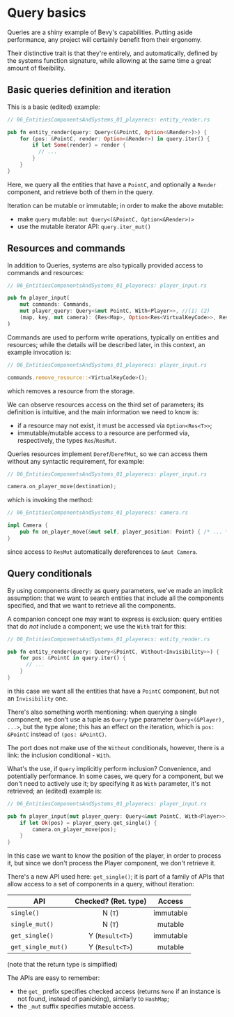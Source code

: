 # Query basics

Queries are a shiny example of Bevy's capabilities. Putting aside performance, any project will certainly benefit from their ergonomy.

Their distinctive trait is that they're entirely, and automatically, defined by the systems function signature, while allowing at the same time a great amount of flxeibility.

## Basic queries definition and iteration

This is a basic (edited) example:

```rs
// 06_EntitiesComponentsAndSystems_01_playerecs: entity_render.rs

pub fn entity_render(query: Query<(&PointC, Option<&Render>)>) {
    for (pos: &PointC, render: Option<&Render>) in query.iter() {
        if let Some(render) = render {
          // ...
        }
    }
}
```

Here, we query all the entities that have a `PointC`, and optionally a `Render` component, and retrieve both of them in the query.

Iteration can be mutable or immutable; in order to make the above mutable:

- make `query` mutable: `mut Query<(&PointC, Option<&Render>)>`
- use the mutable iterator API: `query.iter_mut()`

## Resources and commands

In addition to Queries, systems are also typically provided access to commands and resources:

```rs
// 06_EntitiesComponentsAndSystems_01_playerecs: player_input.rs

pub fn player_input(
    mut commands: Commands,
    mut player_query: Query<&mut PointC, With<Player>>, //(1) (2)
    (map, key, mut camera): (Res<Map>, Option<Res<VirtualKeyCode>>, ResMut<Camera>),
)
```

Commands are used to perform write operations, typically on entities and resources; while the details will be described later, in this context, an example invocation is:

```rs
// 06_EntitiesComponentsAndSystems_01_playerecs: player_input.rs

commands.remove_resource::<VirtualKeyCode>();
```

which removes a resource from the storage.

We can observe resources access on the third set of parameters; its definition is intuitive, and the main information we need to know is:

- if a resource may not exist, it must be accessed via `Option<Res<T>>`;
- immutable/mutable access to a resource are performed via, respectively, the types `Res`/`ResMut`.

Queries resources implement `Deref`/`DerefMut`, so we can access them without any syntactic requirement, for example:

```rs
// 06_EntitiesComponentsAndSystems_01_playerecs: player_input.rs

camera.on_player_move(destination);
```

which is invoking the method:

```rs
// 06_EntitiesComponentsAndSystems_01_playerecs: camera.rs

impl Camera {
    pub fn on_player_move(&mut self, player_position: Point) { /* ... */ }
}
```

since access to `ResMut` automatically dereferences to `&mut Camera`.

## Query conditionals

By using components directly as query parameters, we've made an implicit assumption: that we want to search entities that include all the components specified, and that we want to retrieve all the components.

A companion concept one may want to express is exclusion: query entities that do _not_ include a component; we use the `With` trait for this:

```rs
// 06_EntitiesComponentsAndSystems_01_playerecs: entity_render.rs

pub fn entity_render(query: Query<&PointC, Without<Invisibility>>) {
    for pos: &PointC in query.iter() {
      // ...
    }
}
```

in this case we want all the entities that have a `PointC` component, but not an `Invisibility` one.

There's also something worth mentioning: when querying a single component, we don't use a tuple as `Query` type parameter `Query<(&Player), ...>`, but the type alone; this has an effect on the iteration, which is `pos: &PointC` instead of `(pos: &PointC)`.

The port does not make use of the `Without` conditionals, however, there is a link: the inclusion conditional - `With`.

What's the use, if `Query` implicitly perform inclusion? Convenience, and potentially performance. In some cases, we query for a component, but we don't need to actively use it; by specifying it as `With` parameter, it's not retrieved; an (edited) example is:

```rs
// 06_EntitiesComponentsAndSystems_01_playerecs: player_input.rs

pub fn player_input(mut player_query: Query<&mut PointC, With<Player>>) {
    if let Ok(pos) = player_query.get_single() {
        camera.on_player_move(pos);
    }
}
```

In this case we want to know the position of the player, in order to process it, but since we don't process the Player component, we don't retrieve it.

There's a new API used here: `get_single()`; it is part of a family of APIs that allow access to a set of components in a query, without iteration:

| API                | Checked? (Ret. type) |  Access   |
| ------------------ | :------------------: | :-------: |
| `single()`         |       N (`T`)        | immutable |
| `single_mut()`     |       N (`T`)        |  mutable  |
| `get_single()`     |   Y (`Result<T>`)    | immutable |
| `get_single_mut()` |   Y (`Result<T>`)    |  mutable  |

(note that the return type is simplified)

The APIs are easy to remember:

- the `get_` prefix specifies checked access (returns `None` if an instance is not found, instead of panicking), similarly to `HashMap`;
- the `_mut` suffix specifies mutable access.
